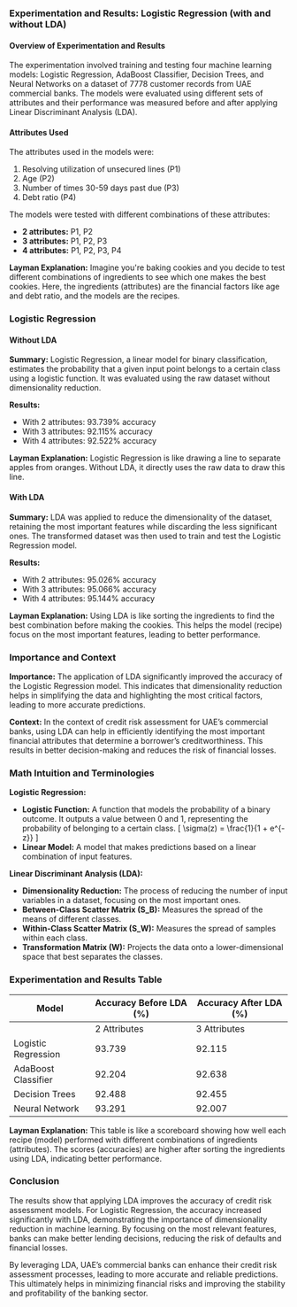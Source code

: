 ### Experimentation and Results: Logistic Regression (with and without LDA)

#### Overview of Experimentation and Results

The experimentation involved training and testing four machine learning models: Logistic Regression, AdaBoost Classifier, Decision Trees, and Neural Networks on a dataset of 7778 customer records from UAE commercial banks. The models were evaluated using different sets of attributes and their performance was measured before and after applying Linear Discriminant Analysis (LDA).

#### Attributes Used

The attributes used in the models were:
1. Resolving utilization of unsecured lines (P1)
2. Age (P2)
3. Number of times 30-59 days past due (P3)
4. Debt ratio (P4)

The models were tested with different combinations of these attributes:
- **2 attributes:** P1, P2
- **3 attributes:** P1, P2, P3
- **4 attributes:** P1, P2, P3, P4

**Layman Explanation:**
Imagine you're baking cookies and you decide to test different combinations of ingredients to see which one makes the best cookies. Here, the ingredients (attributes) are the financial factors like age and debt ratio, and the models are the recipes.

### Logistic Regression

#### Without LDA

**Summary:**
Logistic Regression, a linear model for binary classification, estimates the probability that a given input point belongs to a certain class using a logistic function. It was evaluated using the raw dataset without dimensionality reduction.

**Results:**
- With 2 attributes: 93.739% accuracy
- With 3 attributes: 92.115% accuracy
- With 4 attributes: 92.522% accuracy

**Layman Explanation:**
Logistic Regression is like drawing a line to separate apples from oranges. Without LDA, it directly uses the raw data to draw this line.

#### With LDA

**Summary:**
LDA was applied to reduce the dimensionality of the dataset, retaining the most important features while discarding the less significant ones. The transformed dataset was then used to train and test the Logistic Regression model.

**Results:**
- With 2 attributes: 95.026% accuracy
- With 3 attributes: 95.066% accuracy
- With 4 attributes: 95.144% accuracy

**Layman Explanation:**
Using LDA is like sorting the ingredients to find the best combination before making the cookies. This helps the model (recipe) focus on the most important features, leading to better performance.

### Importance and Context

**Importance:**
The application of LDA significantly improved the accuracy of the Logistic Regression model. This indicates that dimensionality reduction helps in simplifying the data and highlighting the most critical factors, leading to more accurate predictions.

**Context:**
In the context of credit risk assessment for UAE’s commercial banks, using LDA can help in efficiently identifying the most important financial attributes that determine a borrower’s creditworthiness. This results in better decision-making and reduces the risk of financial losses.

### Math Intuition and Terminologies

**Logistic Regression:**
- **Logistic Function:** A function that models the probability of a binary outcome. It outputs a value between 0 and 1, representing the probability of belonging to a certain class.
\[ \sigma(z) = \frac{1}{1 + e^{-z}} \]
- **Linear Model:** A model that makes predictions based on a linear combination of input features.

**Linear Discriminant Analysis (LDA):**
- **Dimensionality Reduction:** The process of reducing the number of input variables in a dataset, focusing on the most important ones.
- **Between-Class Scatter Matrix (S_B):** Measures the spread of the means of different classes.
- **Within-Class Scatter Matrix (S_W):** Measures the spread of samples within each class.
- **Transformation Matrix (W):** Projects the data onto a lower-dimensional space that best separates the classes.

### Experimentation and Results Table

| Model                | Accuracy Before LDA (%) | Accuracy After LDA (%) |
|----------------------|--------------------------|-------------------------|
|                      | 2 Attributes  | 3 Attributes  | 4 Attributes  | 2 Attributes  | 3 Attributes  | 4 Attributes  |
| Logistic Regression  | 93.739        | 92.115        | 92.522        | 95.026        | 95.066        | 95.144        |
| AdaBoost Classifier  | 92.204        | 92.638        | 93.154        | 95.009        | 95.023        | 95.200        |
| Decision Trees       | 92.488        | 92.455        | 93.451        | 94.921        | 94.918        | 95.042        |
| Neural Network       | 93.291        | 92.007        | 93.633        | 94.985        | 94.999        | 95.186        |

**Layman Explanation:**
This table is like a scoreboard showing how well each recipe (model) performed with different combinations of ingredients (attributes). The scores (accuracies) are higher after sorting the ingredients using LDA, indicating better performance.

### Conclusion

The results show that applying LDA improves the accuracy of credit risk assessment models. For Logistic Regression, the accuracy increased significantly with LDA, demonstrating the importance of dimensionality reduction in machine learning. By focusing on the most relevant features, banks can make better lending decisions, reducing the risk of defaults and financial losses.

By leveraging LDA, UAE’s commercial banks can enhance their credit risk assessment processes, leading to more accurate and reliable predictions. This ultimately helps in minimizing financial risks and improving the stability and profitability of the banking sector.

